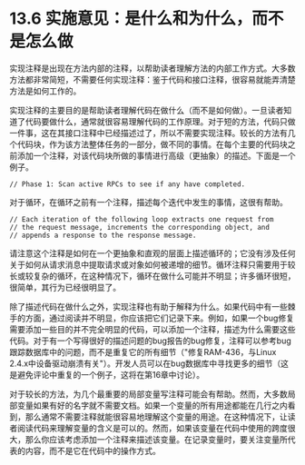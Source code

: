 # 13.6 实施意见：是什么和为什么，而不是怎么做

实现注释是出现在方法内部的注释，以帮助读者理解方法的内部工作方式。大多数方法都非常简短，不需要任何实现注释：鉴于代码和接口注释，很容易就能弄清楚方法是如何工作的。

实现注释的主要目的是帮助读者理解代码在做什么（而不是如何做）。一旦读者知道了代码要做什么，通常就很容易理解代码的工作原理。对于短的方法，代码只做一件事，这在其接口注释中已经描述过了，所以不需要实现注释。较长的方法有几个代码块，作为该方法整体任务的一部分，做不同的事情。在每个主要的代码块之前添加一个注释，对该代码块所做的事情进行高级（更抽象）的描述。下面是一个例子。

```
// Phase 1: Scan active RPCs to see if any have completed.
```

对于循环，在循环之前有一个注释，描述每个迭代中发生的事情，这很有帮助。

```
// Each iteration of the following loop extracts one request from 
// the request message, increments the corresponding object, and 
// appends a response to the response message.
```

请注意这个注释是如何在一个更抽象和直观的层面上描述循环的；它没有涉及任何关于如何从请求消息中提取请求或对象如何被递增的细节。循环注释只需要用于较长或较复杂的循环，在这种情况下，循环在做什么可能并不明显；许多循环很短，很简单，其行为已经很明显了。

除了描述代码在做什么之外，实现注释也有助于解释为什么。如果代码中有一些棘手的方面，通过阅读并不明显，你应该把它们记录下来。例如，如果一个bug修复需要添加一些目的并不完全明显的代码，可以添加一个注释，描述为什么需要这些代码。对于有一个写得很好的描述问题的bug报告的bug修复，注释可以参考bug跟踪数据库中的问题，而不是重复它的所有细节（"修复RAM-436，与Linux 2.4.x中设备驱动崩溃有关"）。开发人员可以在bug数据库中寻找更多的细节（这是避免评论中重复的一个例子，这将在第16章中讨论）。

对于较长的方法，为几个最重要的局部变量写注释可能会有帮助。然而，大多数局部变量如果有好的名字就不需要文档。如果一个变量的所有用途都能在几行之内看到，那么通常不需要注释就能很容易地理解这个变量的用途。在这种情况下，让读者阅读代码来理解变量的含义是可以的。然而，如果该变量在代码中使用的跨度很大，那么你应该考虑添加一个注释来描述该变量。在记录变量时，要关注变量所代表的内容，而不是它在代码中的操作方式。
